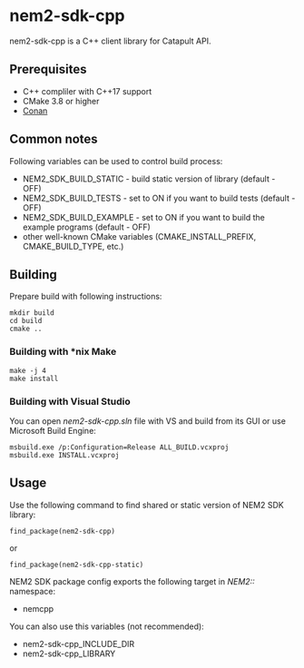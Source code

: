 
# nem2-sdk-cpp

nem2-sdk-cpp is a C++ client library for Catapult API.

## Prerequisites

* C++ compliler with C++17 support
* CMake 3.8 or higher
* [Conan](https://conan.io)

## Common notes

Following variables can be used to control build process:
* NEM2_SDK_BUILD_STATIC - build static version of library (default - OFF)
* NEM2_SDK_BUILD_TESTS - set to ON if you want to build tests (default - OFF)
* NEM2_SDK_BUILD_EXAMPLE - set to ON if you want to build the example programs (default - OFF)
* other well-known CMake variables (CMAKE_INSTALL_PREFIX, CMAKE_BUILD_TYPE, etc.)

## Building

Prepare build with following instructions:

```
mkdir build
cd build
cmake ..
```

### Building with *nix Make

```
make -j 4
make install
```

### Building with Visual Studio

You can open _nem2-sdk-cpp.sln_ file with VS and build from its GUI or use Microsoft Build Engine:
```
msbuild.exe /p:Configuration=Release ALL_BUILD.vcxproj
msbuild.exe INSTALL.vcxproj
```

## Usage

Use the following command to find shared or static version of NEM2 SDK library:
```
find_package(nem2-sdk-cpp)
```
or
```
find_package(nem2-sdk-cpp-static)
```

NEM2 SDK package config exports the following target in _NEM2::_ namespace:
* nemcpp

You can also use this variables (not recommended):
* nem2-sdk-cpp_INCLUDE_DIR
* nem2-sdk-cpp_LIBRARY
